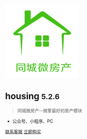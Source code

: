 ![logo](images/logo.png)

# housing <small>5.2.6</small>
<!--
<p align="center">
    <a href="https://s.w7.cc/module-11276.html" target="_blank">
    	<img alt="star this repo" src="http://housing.00393.cn/index_files/y_logo.png" />
    </a>
</p>
-->
> 同城微房产--微擎最好的房产模块

* 公众号、小程序、PC

[联系客服](http://wpa.qq.com/msgrd?v=3&uin=3925598&site=qq&menu=yes)
[立即购买](https://s.w7.cc/module-11276.html)